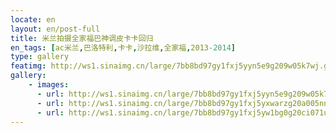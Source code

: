 ```yaml
---
locate: en
layout: en/post-full
title: 米兰拍摄全家福巴神调皮卡卡回归
en_tags: [ac米兰,巴洛特利,卡卡,沙拉维,全家福,2013-2014]
type: gallery
featimg: http://ws1.sinaimg.cn/large/7bb8bd97gy1fxj5yyn5e9g209w05k7wj.gif
gallery:
    - images:
      - url: http://ws1.sinaimg.cn/large/7bb8bd97gy1fxj5yyn5e9g209w05k7wj.gif
      - url: http://ws1.sinaimg.cn/large/7bb8bd97gy1fxj5yxwarzg20a005nnpf.gif
      - url: http://ws1.sinaimg.cn/large/7bb8bd97gy1fxj5yw1bg0g20ci071u0x.gif
---
```

